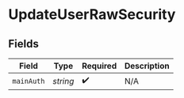 # UpdateUserRawSecurity


## Fields

| Field              | Type               | Required           | Description        |
| ------------------ | ------------------ | ------------------ | ------------------ |
| `mainAuth`         | *string*           | :heavy_check_mark: | N/A                |